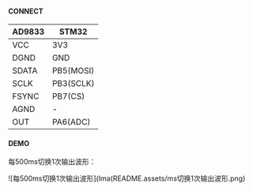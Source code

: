 #### CONNECT

| AD9833 | STM32     |
| ------ | --------- |
| VCC    | 3V3       |
| DGND   | GND       |
| SDATA  | PB5(MOSI) |
| SCLK   | PB3(SCLK) |
| FSYNC  | PB7(CS)   |
| AGND   | -         |
| OUT    | PA6(ADC)  |

#### DEMO

每500ms切换1次输出波形：

![每500ms切换1次输出波形](Ima(README.assets/ms切换1次输出波形.png)

